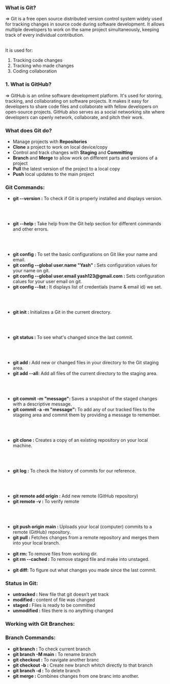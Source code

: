 <h3> What is Git? </h3>
=> Git is a free open source distributed version control system widely used for tracking changes in source code during software development. It allows multiple developers to work on the same project simultaneously, keeping track of every individual contribution. <br><br>

It is used for:
1. Tracking code changes <br>
2. Tracking who made changes <br>
3. Coding collaboration 


<h3> 1. What is GitHub? </h3>
=> GitHub is an online software development platform. It's used for storing, tracking, and collaborating on software projects. It makes it easy for developers to share code files and collaborate with fellow developers on open-source projects. GitHub also serves as a social networking site where developers can openly network, collaborate, and pitch their work.


<h3> What does Git do?</h3>
<ul>
  <li> Manage projects with <b>Repositories</b </li>
  <li> <b>Clone</b> a project to work on local device/copy </li>
  <li> Control and track changes with <b>Staging</b> and <b>Committing</b> </li>
  <li> <b>Branch</b> and <b>Merge</b> to allow work on different parts and versions of a project </li>
  <li> <b>Pull</b> the latest version of the project to a local copy </li>
  <li> <b>Push</b> local updates to the main project </li>
</ul>


<h3> Git Commands: </h3>

<ul>
  <li><b>git --version : </b>To check if Git is properly installed and displays version.</li>

  <br><br>

  <li><b>git --help : </b>Take help from the Git help section for different commands and other errors.</li>

  <br><br>

  <li><b> git config : </b>To set the basic configurations on Git like your name and email.</li>
  <li><b> git config --global user.name "Yash" : </b>Sets configuration values for your name on git.</li>
  <li><b> git config --global user.email yash123@gmail.com : </b>Sets configuration calues for your user email on git.</li>
  <li><b> git config --list : </b>It displays list of credentials (name & email id) we set.</li>

  <br><br>

  <li><b>git init : </b>Initializes a Git in the current directory.</li>

  <br><br>

  <li><b> git status : </b>To see what's changed since the last commit.</li>

  <br><br>

  <li><b> git add <file-name>: </b>Add new or changed files in your directory to the Git staging area.</li>
  <li><b> git add --all: </b>Add all files of the current directory to the staging area.</li>

  <br><br>

  <li><b> git commit -m "message": </b>Saves a snapshot of the staged changes with a descriptive message.</li>
  <li><b> git commit -a -m "message": </b>To add any of our tracked files to the stageing area and commit them by providing a message to remember.</li>

  <br><br>
  
  <li><b> git clone : </b>Creates a copy of an existing repository on your local machine.</li>
  
  <br><br>

  <li><b> git log : </b>To check the history of commits for our reference.</li>

  <br><br>

<li><b> git remote add origin <link> : </b>Add new remote (GitHub repository)</li>
<li><b> git remote -v : </b>To verify remote</li>

  <br><br>

<li><b> git push origin main : </b>Uploads your local (computer) commits to a remote (GitHub) repository.</li>
<li><b> git pull : </b>Fetches changes from a remote repository and merges them into your local branch.</li>
<br>
<li><b> git rm: </b>To remove files from working dir.</li>
<li><b> git rm --cached <file-name>: </b>To remove staged file and make into unstaged.</li>
<br>
<li><b> git diff: </b>To figure out what changes you made since the last commit.</li>
</ul>

<h3> Status in Git: </h3>
<ul>
  <li><b>untracked :</b> New file that git doesn't yet track</li>
  <li><b>modified :</b> content of file was changed</li>
  <li><b>staged :</b> Files is ready to be committed</li>
  <li><b>unmodified :</b> files there is no anything changed</li>
</ul>

<h3> Working with Git Branches: </h3>


<h3>Branch Commands: </h3>
<ul>
  <li><b> git branch : </b>To check current branch</li>
  <li><b> git branch -M main : </b>To rename branch</li>
  <li><b> git checkout <branch-name> : </b>To navigate another branc</li>
  <li><b> git checkout -b <new-branch-name> : </b>Create new branch whitch directly to that branch</li>
  <li><b> git branch -d <branch-name> : </b>To delete branch</li>
  <li><b> git merge : </b>Combines changes from one branc into another.</li>
</ul>
